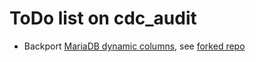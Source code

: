 # ToDo list on cdc_audit

- Backport [MariaDB dynamic columns](https://mariadb.com/kb/en/dynamic-columns/), see [forked repo](https://github.com/tdely/cdc_audit/blob/258a5dc138677d89786b21d4325976f2c3b38bac/cdc_audit_gen_mysql.php)
